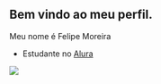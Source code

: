 ## Bem vindo ao meu perfil.

Meu nome é Felipe Moreira

- Estudante no [Alura](https://www.alura.com.br)

![ ](https://media1.tenor.com/m/atF9ConihV4AAAAd/coritiba-cfc.gif)
